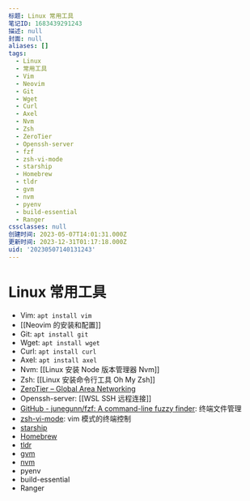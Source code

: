 ```yaml
---
标题: Linux 常用工具
笔记ID: 1683439291243
描述: null
封面: null
aliases: []
tags:
  - Linux
  - 常用工具
  - Vim
  - Neovim
  - Git
  - Wget
  - Curl
  - Axel
  - Nvm
  - Zsh
  - ZeroTier
  - Openssh-server
  - fzf
  - zsh-vi-mode
  - starship
  - Homebrew
  - tldr
  - gvm
  - nvm
  - pyenv
  - build-essential
  - Ranger
cssclasses: null
创建时间: 2023-05-07T14:01:31.000Z
更新时间: 2023-12-31T01:17:18.000Z
uid: '20230507140131243'
---
```


# Linux 常用工具

- Vim: `apt install vim`
- [[Neovim 的安装和配置]]
- Git: `apt install git`
- Wget: `apt install wget`
- Curl: `apt install curl`
- Axel: `apt install axel`
- Nvm: [[Linux 安装 Node 版本管理器 Nvm]]
- Zsh: [[Linux 安装命令行工具 Oh My Zsh]]
- [ZeroTier – Global Area Networking](https://www.zerotier.com/)
- Openssh-server: [[WSL SSH 远程连接]]
- [GitHub - junegunn/fzf: A command-line fuzzy finder](https://github.com/junegunn/fzf#installation): 终端文件管理
- [zsh-vi-mode](https://github.com/jeffreytse/zsh-vi-mode): vim 模式的终端控制
- [starship](https://github.com/starship/starship)
- [Homebrew](https://brew.sh/)
- [tldr](https://github.com/tldr-pages/tldr)
- [gvm](https://github.com/moovweb/gvm)
- [nvm](https://github.com/nvm-sh/nvm)
- pyenv
- build-essential
- Ranger
